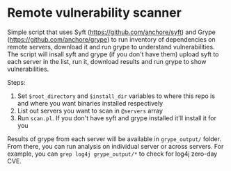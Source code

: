 # Remote vulnerability scanner

Simple script that uses Syft (https://github.com/anchore/syft) and Grype (https://github.com/anchore/grype) to run inventory of dependencies on remote servers, download it and run grype to understand vulnerabilities.  The script will insall syft and grype (if you don't have them) upload syft to each server in the list, run it, download results and run grype to show vulnerabilities.

Steps:
1. Set `$root_directory` and `$install_dir` variables to where this repo is and where you want binaries installed respectively
2. List out servers you want to scan in `@servers` array
3. Run `scan.pl`.  If you don't have syft and grype installed it'll install it for you

Results of grype from each server will be available in `grype_output/` folder.  From there, you can run analysis on individual server or across servers.  For example, you can `grep log4j grype_output/*` to check for log4j zero-day CVE.
